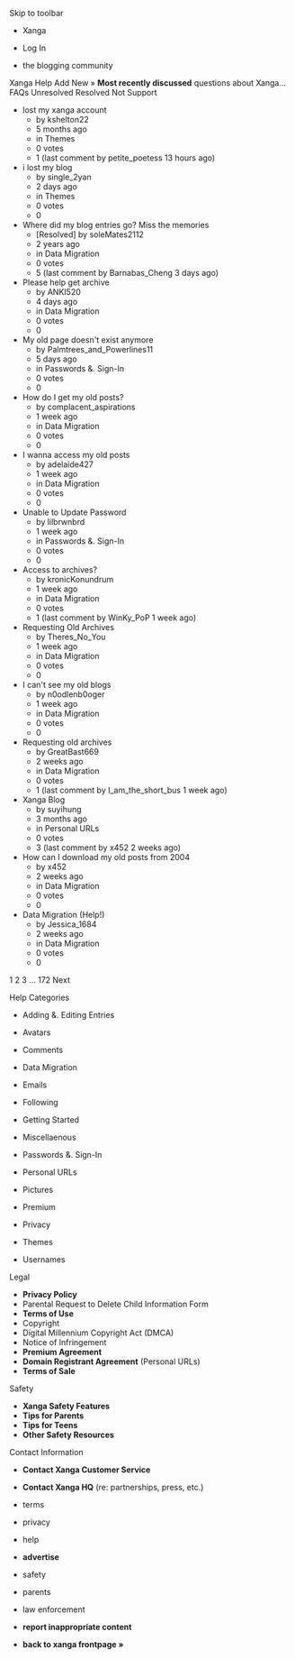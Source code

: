Skip to toolbar

*   Xanga

*   Log In

*   the blogging community

Xanga Help Add New » **Most recently discussed** questions about Xanga… FAQs Unresolved Resolved Not Support

*   lost my xanga account
    *   by kshelton22
    *   5 months ago
    *   in Themes
    *   0 votes
    *   1 (last comment by petite\_poetess 13 hours ago)
*   i lost my blog
    *   by single\_2yan
    *   2 days ago
    *   in Themes
    *   0 votes
    *   0
*   Where did my blog entries go? Miss the memories
    *   \[Resolved\] by soleMates2112
    *   2 years ago
    *   in Data Migration
    *   0 votes
    *   5 (last comment by Barnabas\_Cheng 3 days ago)
*   Please help get archive
    *   by ANKI520
    *   4 days ago
    *   in Data Migration
    *   0 votes
    *   0
*   My old page doesn't exist anymore
    *   by Palmtrees\_and\_Powerlines11
    *   5 days ago
    *   in Passwords &. Sign-In
    *   0 votes
    *   0
*   How do I get my old posts?
    *   by complacent\_aspirations
    *   1 week ago
    *   in Data Migration
    *   0 votes
    *   0
*   I wanna access my old posts
    *   by adelaide427
    *   1 week ago
    *   in Data Migration
    *   0 votes
    *   0
*   Unable to Update Password
    *   by lilbrwnbrd
    *   1 week ago
    *   in Passwords &. Sign-In
    *   0 votes
    *   0
*   Access to archives?
    *   by kronicKonundrum
    *   1 week ago
    *   in Data Migration
    *   0 votes
    *   1 (last comment by WinKy\_PoP 1 week ago)
*   Requesting Old Archives
    *   by Theres\_No\_You
    *   1 week ago
    *   in Data Migration
    *   0 votes
    *   0
*   I can't see my old blogs
    *   by n0odlenb0oger
    *   1 week ago
    *   in Data Migration
    *   0 votes
    *   0
*   Requesting old archives
    *   by GreatBast669
    *   2 weeks ago
    *   in Data Migration
    *   0 votes
    *   1 (last comment by I\_am\_the\_short\_bus 1 week ago)
*   Xanga Blog
    *   by suyihung
    *   3 months ago
    *   in Personal URLs
    *   0 votes
    *   3 (last comment by x452 2 weeks ago)
*   How can I download my old posts from 2004
    *   by x452
    *   2 weeks ago
    *   in Data Migration
    *   0 votes
    *   0
*   Data Migration (Help!)
    *   by Jessica\_1684
    *   2 weeks ago
    *   in Data Migration
    *   0 votes
    *   0

1 2 3 ... 172 Next

Help Categories

*   Adding &. Editing Entries
*   Avatars
*   Comments
*   Data Migration
*   Emails
*   Following
*   Getting Started
*   Miscellaenous

*   Passwords &. Sign-In
*   Personal URLs
*   Pictures
*   Premium
*   Privacy
*   Themes
*   Usernames

Legal

*   **Privacy Policy**
*   Parental Request to Delete Child Information Form
*   **Terms of Use**
*   Copyright
*   Digital Millennium Copyright Act (DMCA)
*   Notice of Infringement
*   **Premium Agreement**
*   **Domain Registrant Agreement** (Personal URLs)
*   **Terms of Sale**

Safety

*   **Xanga Safety Features**
*   **Tips for Parents**
*   **Tips for Teens**
*   **Other Safety Resources**

Contact Information

*   **Contact Xanga Customer Service**
*   **Contact Xanga HQ** (re: partnerships, press, etc.)

*   terms
*   privacy
*   help
*   **advertise**

*   safety
*   parents
*   law enforcement
*   **report inappropriate content**

*   **back to xanga frontpage »**
